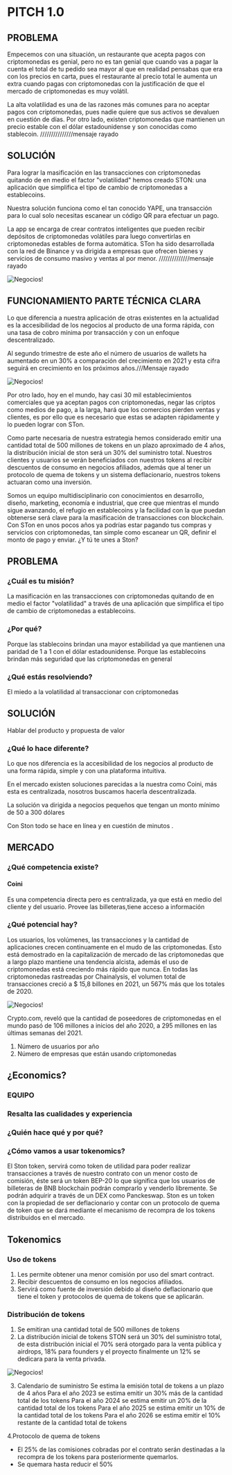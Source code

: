 # PITCH 1.0

## PROBLEMA
Empecemos con una situación, un restaurante que acepta pagos con criptomonedas es genial, pero no es tan genial que cuando vas a pagar la cuenta el total de tu pedido sea mayor al que en realidad pensabas que era con los precios en carta, pues el restaurante al precio total le aumenta un extra cuando pagas con criptomonedas con la justificación de que el mercado de criptomonedas es muy volátil.

La alta volatilidad es una de las razones más comunes para no aceptar pagos con criptomonedas, pues nadie quiere que sus activos se devaluen en cuestión de días. Por otro lado, existen criptomonedas que mantienen un precio estable con el dólar estadounidense y son conocidas como stablecoin.
///////////////mensaje rayado

## SOLUCIÓN
Para lograr la masificación en las transacciones con criptomonedas quitando de en medio el factor "volatilidad" hemos creado STON: una aplicación que simplifica el tipo de cambio de criptomonedas a establecoins.

Nuestra solución  funciona como el tan conocido YAPE, una transacción para lo cual solo necesitas escanear un código QR para efectuar un pago.

La app se encarga de crear contratos inteligentes que pueden recibir depósitos de criptomonedas volátiles para luego convertirlas en criptomonedas estables de forma automática. STon ha sido desarrollada con la red de Binance y va dirigida a empresas que ofrecen bienes y servicios de consumo masivo y ventas al por menor.
//////////////mensaje rayado

![Negocios!](/assets/images/san-juan-mountains.jpg "San Juan Mountains")

## FUNCIONAMIENTO PARTE TÉCNICA CLARA 

Lo que diferencia a nuestra aplicación de otras existentes en la actualidad es la accesibilidad de los negocios al producto de una forma rápida, con una tasa de cobro mínima por transacción y con un enfoque descentralizado.

Al segundo trimestre de este año el número de usuarios de wallets ha aumentado en un 30% a comparación del crecimiento en 2021 y esta cifra seguirá en crecimiento en los próximos años.///Mensaje rayado

![Negocios!](/assets/images/san-juan-mountains.jpg "San Juan Mountains")

Por otro lado, hoy en el mundo, hay casi 30 mil establecimientos comerciales que ya aceptan pagos con criptomonedas,  negar las criptos como medios de pago, a la larga, hará que los comercios pierden ventas y clientes, es por ello que es necesario que estas se adapten rápidamente y lo pueden lograr con STon.

Como parte necesaria de nuestra estrategia hemos considerado emitir una cantidad total de 500 millones de tokens en un plazo aproximado de 4 años, la distribución inicial de ston será un 30% del suministro total. Nuestros clientes y usuarios se verán beneficiados con nuestros tokens al recibir descuentos de consumo en negocios afiliados, además que al tener un protocolo de quema de tokens y un sistema deflacionario, nuestros tokens actuaran como una inversión.

Somos un equipo multidisciplinario con conocimientos en desarrollo, diseño, marketing, economía e industrial, que cree que mientras el mundo sigue avanzando, el refugio en establecoins y la facilidad con la que puedan obtenerse será clave para la masificación de transacciones con blockchain. Con STon en unos pocos años ya podrías estar pagando tus compras y servicios con criptomonedas, tan simple como escanear un QR, definir el monto de pago y enviar. ¿Y tú te unes a Ston?

## PROBLEMA
### ¿Cuál es tu misión?
La masificación en las transacciones con criptomonedas quitando de en medio el factor "volatilidad" a través de una aplicación que simplifica el tipo de cambio de criptomonedas a establecoins.

### ¿Por qué?
Porque las stablecoins brindan una mayor estabilidad ya que mantienen una paridad de 1 a 1 con el dólar estadounidense.
Porque las establecoins brindan más seguridad que las criptomonedas en general 
 
### ¿Qué estás resolviendo?
El miedo a la volatilidad al transaccionar con criptomonedas



## SOLUCIÓN
Hablar del producto y propuesta de valor
### ¿Qué lo hace diferente?

Lo que nos diferencia es la accesibilidad de los negocios al producto de una forma rápida, simple y con una plataforma intuitiva. 

En el mercado existen soluciones parecidas a la nuestra como Coini, más esta es centralizada, nosotros buscamos hacerla descentralizada. 

La solución va dirigida a negocios pequeños que tengan un monto mínimo de 50 a 300 dólares

Con Ston todo se hace en línea y en cuestión de minutos .

## MERCADO
### ¿Qué competencia existe?
#### Coini 
Es una competencia directa pero es centralizada, ya que está en medio del cliente y del usuario. Provee las billeteras,tiene acceso a información

### ¿Qué potencial hay?
Los usuarios, los volúmenes, las transacciones y la cantidad de aplicaciones crecen continuamente en el mudo de las criptomonedas. Esto está demostrado en la capitalización de mercado de las criptomonedas que a largo plazo mantiene una tendencia alcista, además el uso de criptomonedas está creciendo más rápido que nunca. En todas las criptomonedas rastreadas por Chainalysis, el volumen total de transacciones creció a $ 15,8 billones en 2021, un 567% más que los totales de 2020.

![Negocios!](/assets/images/san-juan-mountains.jpg "San Juan Mountains")

Crypto.com, reveló que la cantidad de poseedores de criptomonedas en el mundo pasó de 106 millones a inicios del año 2020, a 295 millones en las últimas semanas del 2021.

1. Número de usuarios por año 
2. Número de empresas que están usando criptomonedas

## ¿Economics?

### EQUIPO

### Resalta las cualidades y experiencia

### ¿Quién hace qué y por qué?

### ¿Cómo vamos a usar tokenomics?
El Ston token, servirá como token de utilidad para poder realizar transacciones a través de nuestro contrato con un menor costo de comisión, éste será un token BEP-20 lo que significa que los usuarios de billeteras de BNB blockchain podrán comprarlo y venderlo libremente. Se podrán adquirir a través de un DEX como Panckeswap.
Ston es un token con la propiedad de ser deflacionario y contar con un protocolo de quema de token que se dará mediante el mecanismo de recompra de los tokens distribuidos en el mercado.

## Tokenomics
### Uso de tokens
1. Les permite obtener una menor comisión por uso del smart contract.
2. Recibir descuentos de consumo en los negocios afiliados.
3. Servirá como fuente de inversión debido al diseño deflacionario que tiene el token y protocolos de quema de tokens que se aplicarán.
### Distribución de tokens
1. Se emitiran una cantidad total de 500 millones de tokens
2. La distribución inicial de tokens STON será un 30% del suministro total, de esta distribución inicial el 70% será otorgado para la venta pública y airdrops, 18% para founders y el proyecto finalmente un 12%  se dedicara para la venta privada.

![Negocios!](/assets/images/san-juan-mountains.jpg "San Juan Mountains")

3. Calendario de suministro
Se estima la emisión total de tokens a un plazo de 4 años
Para el año 2023 se estima emitir un 30% más de la cantidad total de los tokens
Para el año 2024 se estima emitir un 20% de la cantidad total de los tokens
Para el año 2025 se estima emitir un 10% de la cantidad total de los tokens
Para el año 2026 se estima emitir el 10% restante de la cantidad total de tokens

4.Protocolo de quema de tokens
- El 25% de las comisiones cobradas por el contrato serán destinadas a la recompra de los tokens para posteriormente quemarlos.
- Se quemara hasta reducir el 50%
